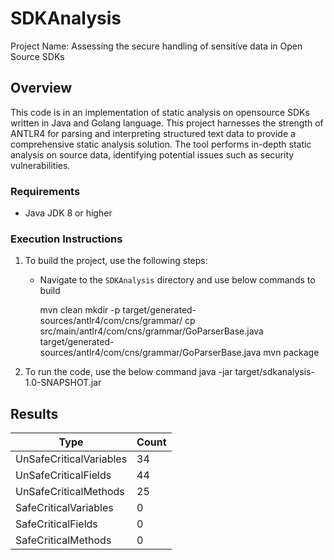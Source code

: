 # SDKAnalysis

Project Name: Assessing the secure handling of sensitive data in Open Source SDKs

## Overview

This code is in an implementation of static analysis on opensource SDKs written in Java and Golang
language. This project harnesses the strength of ANTLR4 for parsing and interpreting structured text
data to provide a comprehensive static analysis solution. The tool performs in-depth static
analysis on source data, identifying potential issues such as security vulnerabilities.

### Requirements
- Java JDK 8 or higher

### Execution Instructions

1. To build the project, use the following steps: 
    - Navigate to the `SDKAnalysis` directory and use below commands to build
        
        mvn clean
        mkdir -p  target/generated-sources/antlr4/com/cns/grammar/
        cp src/main/antlr4/com/cns/grammar/GoParserBase.java target/generated-sources/antlr4/com/cns/grammar/GoParserBase.java
        mvn package

2. To run the code, use the below command
        java -jar target/sdkanalysis-1.0-SNAPSHOT.jar <Path To SDK> <Language of SDK>

## Results

| Type| Count |
|----------|----------|
UnSafeCriticalVariables| 34 |
UnSafeCriticalFields| 44 |
UnSafeCriticalMethods| 25 |
SafeCriticalVariables| 0 |
SafeCriticalFields| 0 |
SafeCriticalMethods| 0 |
